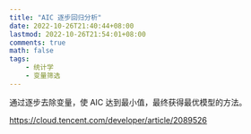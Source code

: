 ```yaml
---
title: "AIC 逐步回归分析"
date: 2022-10-26T21:40:44+08:00
lastmod: 2022-10-26T21:54:01+08:00
comments: true
math: false
tags:
    - 统计学
    - 变量筛选
---
```


通过逐步去除变量，使 AIC 达到最小值，最终获得最优模型的方法。

https://cloud.tencent.com/developer/article/2089526

